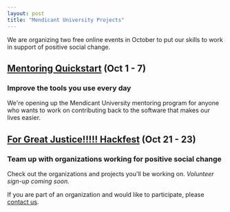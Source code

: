 ```yaml
---
layout: post
title: "Mendicant University Projects"
---
```


We are organizing two free online events in October to put our skills to work in support of positive social change.

## [Mentoring Quickstart](/mu_projects_blog/mentoring-quickstart.html)  (Oct 1 - 7)
### Improve the tools you use every day

We're opening up the Mendicant University mentoring program for anyone who wants to work on contributing back to the software that makes our lives easier.  

## [For Great Justice!!!!! Hackfest](/mu_projects_blog/hackfest.html)  (Oct 21 - 23)
### Team up with organizations working for positive social change

Check out the organizations and projects you'll be working on. _Volunteer sign-up coming soon._

If you are part of an organization and would like to participate, please [contact us](mu-hackfest@gmail.com).
